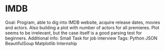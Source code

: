 # IMDB
Goal: Program, able to dig into IMDB website, acquire release dates, movies and actors. Also building a plot with number of actors for all premieres. Plot seems to be irrelevant, but the case itself is a good parsing test for beginners.  Additional info: Small Task for job interview  Tags: Python JSON BeautifulSoup Matplotlib Internship
